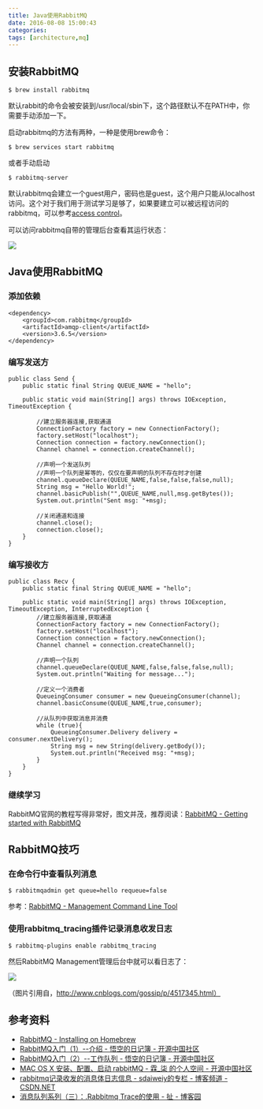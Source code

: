 ```yaml
---
title: Java使用RabbitMQ
date: 2016-08-08 15:00:43
categories:
tags: [architecture,mq]
---
```


## 安装RabbitMQ

```
$ brew install rabbitmq
```

默认rabbit的命令会被安装到/usr/local/sbin下，这个路径默认不在PATH中，你需要手动添加一下。

启动rabbitmq的方法有两种，一种是使用brew命令：

```
$ brew services start rabbitmq
```

或者手动启动

```
$ rabbitmq-server
```

默认rabbitmq会建立一个guest用户，密码也是guest，这个用户只能从localhost访问。这个对于我们用于测试学习是够了，如果要建立可以被远程访问的rabbitmq，可以参考[access control](https://www.rabbitmq.com/access-control.html)。

可以访问rabbitmq自带的管理后台查看其运行状态：

![](/img/architecture/rabbitmq-admin.png)

## Java使用RabbitMQ 
### 添加依赖

```
<dependency>
    <groupId>com.rabbitmq</groupId>
    <artifactId>amqp-client</artifactId>
    <version>3.6.5</version>
</dependency>
```

### 编写发送方

```
public class Send {
    public static final String QUEUE_NAME = "hello";

    public static void main(String[] args) throws IOException, TimeoutException {

        //建立服务器连接,获取通道
        ConnectionFactory factory = new ConnectionFactory();
        factory.setHost("localhost");
        Connection connection = factory.newConnection();
        Channel channel = connection.createChannel();

        //声明一个发送队列
        //声明一个队列是幂等的，仅仅在要声明的队列不存在时才创建
        channel.queueDeclare(QUEUE_NAME,false,false,false,null);
        String msg = "Hello World!";
        channel.basicPublish("",QUEUE_NAME,null,msg.getBytes());
        System.out.println("Sent msg: "+msg);

        //关闭通道和连接
        channel.close();
        connection.close();
    }
}
```

### 编写接收方

```
public class Recv {
    public static final String QUEUE_NAME = "hello";

    public static void main(String[] args) throws IOException, TimeoutException, InterruptedException {
        //建立服务器连接,获取通道
        ConnectionFactory factory = new ConnectionFactory();
        factory.setHost("localhost");
        Connection connection = factory.newConnection();
        Channel channel = connection.createChannel();

        //声明一个队列
        channel.queueDeclare(QUEUE_NAME,false,false,false,null);
        System.out.println("Waiting for message...");

        //定义一个消费者
        QueueingConsumer consumer = new QueueingConsumer(channel);
        channel.basicConsume(QUEUE_NAME,true,consumer);

        //从队列中获取消息并消费
        while (true){
            QueueingConsumer.Delivery delivery = consumer.nextDelivery();
            String msg = new String(delivery.getBody());
            System.out.println("Received msg: "+msg);
        }
    }
}
```

### 继续学习
RabbitMQ官网的教程写得非常好，图文并茂，推荐阅读：[RabbitMQ - Getting started with RabbitMQ](https://www.rabbitmq.com/getstarted.html)

## RabbitMQ技巧
### 在命令行中查看队列消息

```
$ rabbitmqadmin get queue=hello requeue=false
```

参考：[RabbitMQ - Management Command Line Tool][RabbitMQ - Management Command Line Tool]

### 使用rabbitmq_tracing插件记录消息收发日志

```
$ rabbitmq-plugins enable rabbitmq_tracing
```

然后RabbitMQ Management管理后台中就可以看日志了：

![](http://images0.cnblogs.com/blog/35158/201505/201550452754051.png)

（图片引用自，http://www.cnblogs.com/gossip/p/4517345.html）

## 参考资料
- [RabbitMQ - Installing on Homebrew](https://www.rabbitmq.com/install-homebrew.html)
- [RabbitMQ入门（1）--介绍 - 悟空的日记簿 - 开源中国社区](http://my.oschina.net/OpenSourceBO/blog/379732)
- [RabbitMQ入门（2）--工作队列 - 悟空的日记簿 - 开源中国社区](http://my.oschina.net/OpenSourceBO/blog/379735)
- [MAC OS X 安装、配置、启动 rabbitMQ - 霖_柒 的个人空间 - 开源中国社区](http://my.oschina.net/u/998693/blog/547873)
- [rabbitmq记录收发的消息体日志信息 - sdaiweiy的专栏 - 博客频道 - CSDN.NET](http://blog.csdn.net/sdaiweiy/article/details/46786109)
- [消息队列系列（三）：.Rabbitmq Trace的使用 - 扯 - 博客园](http://www.cnblogs.com/gossip/p/4517345.html)

[RabbitMQ - Management Command Line Tool]: http://www.rabbitmq.com/management-cli.html